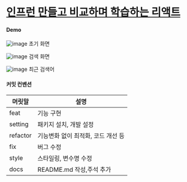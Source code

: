 # [인프런 만들고 비교하며 학습하는 리액트](https://www.inflearn.com/course/%EB%A7%8C%EB%93%A4%EB%A9%B4%EC%84%9C-%ED%95%99%EC%8A%B5%ED%95%98%EB%8A%94-%EB%A6%AC%EC%95%A1%ED%8A%B8)

#### Demo
![image](https://user-images.githubusercontent.com/65844764/227458687-78d1d107-50da-49d1-83d1-1fed4cb18930.png)
초기 화면

![image](https://user-images.githubusercontent.com/65844764/227458802-5a5d8d3d-70ee-4cff-ad41-5edb58dc697c.png)
검색 화면

![image](https://user-images.githubusercontent.com/65844764/227458880-e1bb6854-b7d7-464f-bb71-fd410a0def7a.png)
최근 검색어

#### 커밋 컨벤션

| 머릿말   | 설명                               |
| -------- | ---------------------------------- |
| feat     | 기능 구현                          |
| setting  | 패키지 설치, 개발 설정             |
| refactor | 기능변화 없이 최적화, 코드 개선 등 |
| fix      | 버그 수정                          |
| style    | 스타일링, 변수명 수정              |
| docs     | README.md 작성,주석 추가           |
